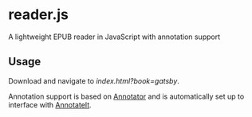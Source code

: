 # reader.js
A lightweight EPUB reader in JavaScript with annotation support

## Usage
Download and navigate to *index.html?book=gatsby*.

Annotation support is based on [Annotator](http://annotatorjs.org/) and is automatically set up to interface with [AnnotateIt](http://annotateit.org/).
